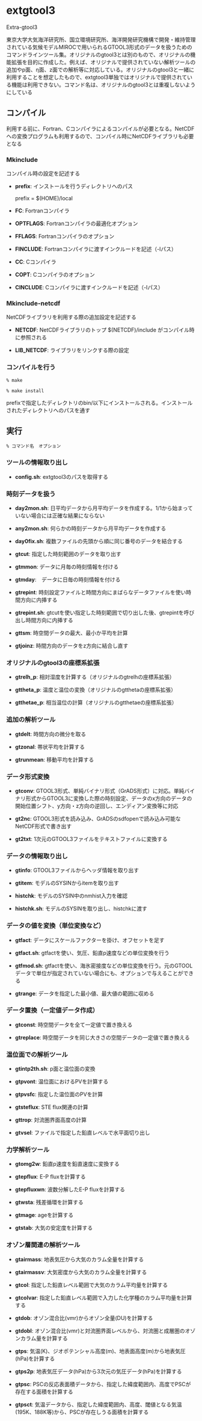 # extgtool3

Extra-gtool3

東京大学大気海洋研究所、国立環境研究所、海洋開発研究機構で開発・維持管理されている気候モデルMIROCで用いられるGTOOL3形式のデータを扱うためのコマンドラインツール集。オリジナルのgtool3とは別のもので、オリジナルの機能拡張を目的に作成した。例えば、オリジナルで提供されていない解析ツールの追加やp面、η面、z面での解析等に対応している。オリジナルのgtool3と一緒に利用することを想定したもので、extgtool3単独ではオリジナルで提供されている機能は利用できない。コマンド名は、オリジナルのgtool3とは重複しないようにしている

## コンパイル

利用する前に、Fortran、Cコンパイラによるコンパイルが必要となる。NetCDFへの変換プログラムも利用するので、コンパイル時にNetCDFライブラリも必要となる

### Mkinclude

コンパイル時の設定を記述する

- **prefix**: インストールを行うディレクトリへのパス

    prefix = $(HOME)/local

- **FC**: Fortranコンパイラ

- **OPTFLAGS**: Fortranコンパイラの最適化オプション

- **FFLAGS**: Fortranコンパイラのオプション

- **FINCLUDE**: Fortranコンパイラに渡すインクルードを記述（-Iパス）

- **CC**: Cコンパイラ

- **COPT**: Cコンパイラのオプション

- **CINCLUDE**: Cコンパイラに渡すインクルードを記述（-Iパス）

### Mkinclude-netcdf

NetCDFライブラリを利用する際の追加設定を記述する

- **NETCDF**: NetCDFライブラリのトップ $(NETCDF)/include がコンパイル時に参照される

- **LIB_NETCDF**: ライブラリをリンクする際の設定

### コンパイルを行う

    % make 
    
    % make install

prefixで指定したディレクトリのbin/以下にインストールされる。インストールされたディレクトリへのパスを通す

## 実行

    % コマンド名　オプション


### ツールの情報取り出し

- **config.sh**: extgtool3のパスを取得する

### 時刻データを扱う

- **day2mon.sh**: 日平均データから月平均データを作成する。1/1から始まっていない場合には正確な結果にならない

- **any2mon.sh**: 何らかの時刻データから月平均データを作成する

- **day0fix.sh**: 複数ファイルの先頭から順に同じ番号のデータを結合する

- **gtcut**: 指定した時刻範囲のデータを取り出す

- **gtmmon**: データに月毎の時刻情報を付ける

- **gtmday**:　データに日毎の時刻情報を付ける

- **gtrepint**: 時刻設定ファイルと時間方向にまばらなデータファイルを使い時間方向に内挿する

- **gtrepint.sh**: gtcutを使い指定した時刻範囲で切り出した後、gtrepintを呼び出し時間方向に内挿する

- **gttsm**: 時空間データの最大、最小か平均を計算

- **gtjoinz**: 時間方向のデータをz方向に結合し直す

### オリジナルのgtool3の座標系拡張

- **gtrelh_p**: 相対湿度を計算する（オリジナルのgtrelhの座標系拡張）

- **gttheta_p**: 温度と温位の変換（オリジナルのgtthetaの座標系拡張）

- **gtthetae_p**: 相当温位の計算（オリジナルのgtthetaeの座標系拡張）

### 追加の解析ツール

- **gtdelt**: 時間方向の微分を取る

- **gtzonal**: 帯状平均を計算する

- **gtrunmean**: 移動平均を計算する

### データ形式変換

- **gtconv**: GTOOL3形式、単純バイナリ形式（GrADS形式）に対応。単純バイナリ形式からGTOOL3に変換した際の時刻設定、データのx方向のデータの開始位置シフト、y方向・z方向の逆回し、エンディアン変換等に対応

- **gt2nc**: GTOOL3形式を読み込み、GrADSのsdfopenで読み込み可能なNetCDF形式で書き出す

- **gt2txt**: 1次元のGTOOL3ファイルをテキストファイルに変換する

### データの情報取り出し

- **gtinfo**: GTOOL3ファイルからヘッダ情報を取り出す

- **gtitem**: モデルのSYSINからitemを取り出す

- **histchk**: モデルのSYSIN中のnmhist入力を確認

- **histchk.sh**: モデルのSYSINを取り出し、histchkに渡す

### データの値を変換（単位変換など）

- **gtfact**: データにスケールファクターを掛け、オフセットを足す

- **gtfact.sh**: gtfactを使い、気圧、鉛直p速度などの単位変換を行う

- **gtfmod.sh**: gtfactを使い、海氷密接度などの単位変換を行う。元のGTOOLデータで単位が指定されていない場合にも、オプションで与えることができる

- **gtrange**: データを指定した最小値、最大値の範囲に収める

### データ置換（一定値データ作成）

- **gtconst**: 時空間データを全て一定値で置き換える

- **gtreplace**: 時空間データを同じ大きさの空間データの一定値で置き換える

### 温位面での解析ツール

- **gtintp2th.sh**: p面と温位面の変換

- **gtpvont**: 温位面におけるPVを計算する

- **gtpvsfc**: 指定した温位面のPVを計算

- **gtsteflux**: STE flux関連の計算

- **gttrop**: 対流圏界面高度の計算

- **gtvsel**: ファイルで指定した鉛直レベルで水平面切り出し

### 力学解析ツール

- **gtomg2w**: 鉛直p速度を鉛直速度に変換する

- **gtepflux**:  E-P fluxを計算する

- **gtepfluxwn**: 波数分解したE-P fluxを計算する

- **gtwsta**:  残差循環を計算する

- **gtmage**: ageを計算する

- **gtstab**: 大気の安定度を計算する

###  オゾン層関連の解析ツール

- **gtairmass**: 地表気圧から大気のカラム全量を計算する

- **gtairmassv**: 大気密度から大気のカラム全量を計算する

- **gtcol**: 指定した鉛直レベル範囲で大気のカラム平均量を計算する

- **gtcolvar**: 指定した鉛直レベル範囲で入力した化学種のカラム平均量を計算する

- **gtdob**: オゾン混合比(vmr)からオゾン全量(DU)を計算する

- **gtdobl**: オゾン混合比(vmr)と対流圏界面レベルから、対流圏と成層圏のオゾンカラム量を計算する

- **gtps**: 気温(K)、ジオポテンシャル高度(m)、地表面高度(m)から地表気圧(hPa)を計算する

- **gtps2p**: 地表気圧データ(hPa)から3次元の気圧データ(hPa)を計算する

- **gtpsc**: PSCの反応表面積データから、指定した緯度範囲内、高度でPSCが存在する面積を計算する

- **gtpsct**: 気温データから、指定した緯度範囲内、高度、閾値となる気温(195K、188K等)から、PSCが存在しうる面積を計算する


